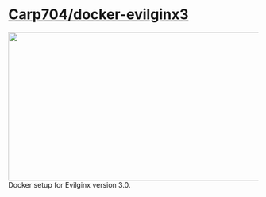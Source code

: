 # [Carp704/docker-evilginx3](https://github.com/Carp704/docker-evilginx3)
<div align="center">
  <img src="https://github.com/Carp704/docker-evilginx3/evilginx3.gif" width="600" height="300"/>
</div>
Docker setup for Evilginx version 3.0. 
